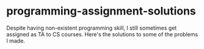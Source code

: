 # programming-assignment-solutions

Despite having non-existent programming skill, I still sometimes get assigned as TA to CS courses. Here's the solutions to some of the problems I made.
